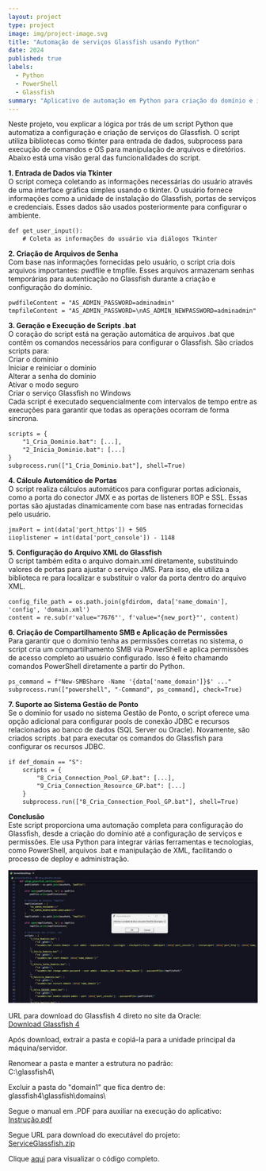 ```yaml
---
layout: project
type: project
image: img/project-image.svg
title: "Automação de serviços Glassfish usando Python"
date: 2024
published: true
labels:
  - Python
  - PowerShell
  - Glassfish
summary: "Aplicativo de automação em Python para criação do domínio e instalação do serviço do Glassfish"
---
```


Neste projeto, vou explicar a lógica por trás de um script Python que automatiza a configuração e criação de serviços do Glassfish. O script utiliza bibliotecas como tkinter para entrada de dados, subprocess para execução de comandos e OS para manipulação de arquivos e diretórios. Abaixo está uma visão geral das funcionalidades do script.

<b>1. Entrada de Dados via Tkinter</b> <br/>
O script começa coletando as informações necessárias do usuário através de uma interface gráfica simples usando o tkinter. O usuário fornece informações como a unidade de instalação do Glassfish, portas de serviços e credenciais. Esses dados são usados posteriormente para configurar o ambiente. <br/>

```
def get_user_input():
    # Coleta as informações do usuário via diálogos Tkinter
```

<b>2. Criação de Arquivos de Senha</b> <br/>
Com base nas informações fornecidas pelo usuário, o script cria dois arquivos importantes: pwdfile e tmpfile. Esses arquivos armazenam senhas temporárias para autenticação no Glassfish durante a criação e configuração do domínio.

```
pwdfileContent = "AS_ADMIN_PASSWORD=adminadmin"
tmpfileContent = "AS_ADMIN_PASSWORD=\nAS_ADMIN_NEWPASSWORD=adminadmin"
```

<b>3. Geração e Execução de Scripts .bat</b> <br/>
O coração do script está na geração automática de arquivos .bat que contêm os comandos necessários para configurar o Glassfish. São criados scripts para: <br/>
Criar o domínio <br/>
Iniciar e reiniciar o domínio <br/>
Alterar a senha do domínio <br/>
Ativar o modo seguro <br/>
Criar o serviço Glassfish no Windows <br/>
Cada script é executado sequencialmente com intervalos de tempo entre as execuções para garantir que todas as operações ocorram de forma síncrona. <br/>

```
scripts = {
    "1_Cria_Dominio.bat": [...],
    "2_Inicia_Dominio.bat": [...]
}
subprocess.run(["1_Cria_Dominio.bat"], shell=True)
```

<b>4. Cálculo Automático de Portas</b> <br/>
O script realiza cálculos automáticos para configurar portas adicionais, como a porta do conector JMX e as portas de listeners IIOP e SSL. Essas portas são ajustadas dinamicamente com base nas entradas fornecidas pelo usuário.

```
jmxPort = int(data['port_https']) + 505
iioplistener = int(data['port_console']) - 1148
```

<b>5. Configuração do Arquivo XML do Glassfish</b> <br/>
O script também edita o arquivo domain.xml diretamente, substituindo valores de portas para ajustar o serviço JMS. Para isso, ele utiliza a biblioteca re para localizar e substituir o valor da porta dentro do arquivo XML.

```
config_file_path = os.path.join(gfdirdom, data['name_domain'], 'config', 'domain.xml')
content = re.sub(r'value="7676"', f'value="{new_port}"', content)
```

<b>6. Criação de Compartilhamento SMB e Aplicação de Permissões</b> <br/>
Para garantir que o domínio tenha as permissões corretas no sistema, o script cria um compartilhamento SMB via PowerShell e aplica permissões de acesso completo ao usuário configurado. Isso é feito chamando comandos PowerShell diretamente a partir do Python.

```
ps_command = f"New-SMBShare -Name '{data['name_domain']}$' ..."
subprocess.run(["powershell", "-Command", ps_command], check=True)
```

<b>7. Suporte ao Sistema Gestão de Ponto</b> <br/>
Se o domínio for usado no sistema Gestão de Ponto, o script oferece uma opção adicional para configurar pools de conexão JDBC e recursos relacionados ao banco de dados (SQL Server ou Oracle). Novamente, são criados scripts .bat para executar os comandos do Glassfish para configurar os recursos JDBC.

```
if def_domain == "S":
    scripts = {
        "8_Cria_Connection_Pool_GP.bat": [...],
        "9_Cria_Connection_Resource_GP.bat": [...]
    }
    subprocess.run(["8_Cria_Connection_Pool_GP.bat"], shell=True)
```

<b>Conclusão</b> <br/>
Este script proporciona uma automação completa para configuração do Glassfish, desde a criação do domínio até a configuração de serviços e permissões. Ele usa Python para integrar várias ferramentas e tecnologias, como PowerShell, arquivos .bat e manipulação de XML, facilitando o processo de deploy e administração.

<img class="img-fluid" src="../img/ServiceGlassfish.png">

URL para download do Glassfish 4 direto no site da Oracle:<br/>
[Download Glassfish 4](http://download.oracle.com/glassfish/4.0/release/glassfish-4.0.zip)

Após download, extrair a pasta e copiá-la para a unidade principal da máquina/servidor.

Renomear a pasta e manter a estrutura no padrão:<br/>
C:\glassfish4\

Excluir a pasta do "domain1" que fica dentro de:<br/>
glassfish4\glassfish\domains\

Segue o manual em .PDF para auxiliar na execução do aplicativo:<br/>
[Instrução.pdf](https://github.com/user-attachments/files/16870176/Script.para.criacao.do.dominio.e.instalacao.do.servico.do.Glassfish.pdf)

Segue URL para download do executável do projeto:<br/>
[ServiceGlassfish.zip](https://github.com/user-attachments/files/16861661/ServiceGlassfish.zip)

Clique [aqui](https://github.com/igordriguess/GlassfishServicePython/blob/main/GlassfishService.py) para visualizar o código completo.
